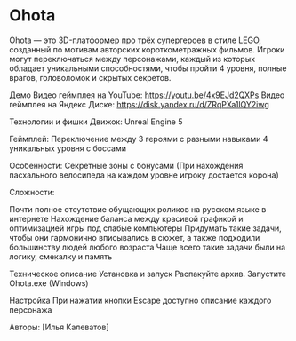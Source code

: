 # Ohota
Ohota — это 3D-платформер про трёх супергероев в стиле LEGO, созданный по мотивам авторских короткометражных фильмов. Игроки могут переключаться между персонажами, каждый из которых обладает уникальными способностями, чтобы пройти 4 уровня, полные врагов, головоломок и скрытых секретов.



Демо
 Видео геймплея на YouTube: https://youtu.be/4x9EJd2QXPs
 Видео геймплея на Яндекс Диске: https://disk.yandex.ru/d/ZRqPXa1lQY2iwg

Технологии и фишки
Движок: Unreal Engine 5

Геймплей:
Переключение между 3 героями с разными навыками
4 уникальных уровня с боссами

Особенности:
Секретные зоны с бонусами (При нахождения пасхального велосипеда на каждом уровне игроку достается корона)

Сложности:

Почти полное отсутствие обущающих роликов на русском языке в интернете
Нахождение баланса между красивой графикой и оптимизацией игры под слабые компьютеры
Придумать такие задачи, чтобы они гармонично вписывались в сюжет, а также подходили большинству людей любого возраста
Чаще всего такие задачи были на логику, смекалку и память

Техническое описание
Установка и запуск
Распакуйте архив.
Запустите Ohota.exe (Windows)

Настройка
При нажатии кнопки Escape доступно описание каждого персонажа


Авторы: [Илья Калеватов]
